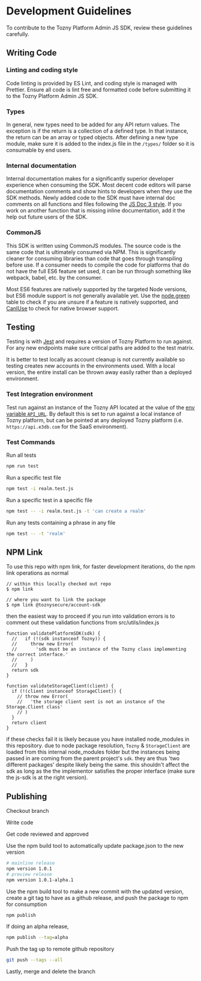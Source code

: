 # Development Guidelines

To contribute to the Tozny Platform Admin JS SDK, review these guidelines carefully.

## Writing Code

### Linting and coding style

Code linting is provided by ES Lint, and coding style is managed with Prettier. Ensure all code is lint free and formatted code before submitting it to the Tozny Platform Admin JS SDK.

### Types

In general, new types need to be added for any API return values. The exception is if the return is a collection of a defined type. In that instance, the return can be an array or typed objects. After defining a new type module, make sure it is added to the index.js file in the `/types/` folder so it is consumable by end users.

### Internal documentation

Internal documentation makes for a significantly superior developer experience when consuming the SDK. Most decent code editors will parse documentation comments and show hints to developers when they use the SDK methods. Newly added code to the SDK must have internal doc comments on all functions and files following the [JS Doc 3 style](https://devdocs.io/jsdoc/). If you work on another function that is missing inline documentation, add it the help out future users of the SDK.

### CommonJS

This SDK is written using CommonJS modules. The source code is the same code that is ultimately consumed via NPM. This is significantly cleaner for consuming libraries than code that goes through transpiling before use. If a consumer needs to compile the code for platforms that do not have the full ES6 feature set used, it can be run through something like webpack, babel, etc. by the consumer.

Most ES6 features are natively supported by the targeted Node versions, but ES6 module support is not generally available yet. Use the [node.green](https://node.green/) table to check if you are unsure if a feature is natively supported, and [CanIUse](https://caniuse.com/) to check for native browser support.

## Testing

Testing is with [Jest](https://jestjs.io/) and requires a version of Tozny Platform to run against. For any new endpoints make sure critical paths are added to the test matrix.

It is better to test locally as account cleanup is not currently available so testing creates new accounts in the environments used. With a local version, the entire install can be thrown away easily rather than a deployed environment.

### Test Integration environment

Test run against an instance of the Tozny API located at the value of the [env variable `API_URL`](./.env). By default this is set to run against a local instance of Tozny platform, but can be pointed at any deployed Tozny platform (i.e. `https://api.e3db.com` for the SaaS environment).

### Test Commands

Run all tests

```bash
npm run test
```

Run a specific test file

```bash
npm test -i realm.test.js
```

Run a specific test in a specific file

```bash
npm test -- -i realm.test.js -t 'can create a realm'
```

Run any tests containing a phrase in any file

```bash
npm test -- -t 'realm'
```

## NPM Link

To use this repo with npm link, for faster development iterations, do the npm link operations as normal

```
// within this locally checked out repo
$ npm link

// where you want to link the package
$ npm link @toznysecure/account-sdk
```

then the easiest way to proceed if you run into validation errors is to comment out these validation functions from src/utils/index.js

```
function validatePlatformSDK(sdk) {
  //   if (!(sdk instanceof Tozny)) {
  //     throw new Error(
  //       'sdk must be an instance of the Tozny class implementing the correct interface.'
  //     )
  //   }
  return sdk
}

function validateStorageClient(client) {
  if (!(client instanceof StorageClient)) {
    // throw new Error(
    //   'the storage client sent is not an instance of the Storage.Client class'
    // )
  }
  return client
}
```

if these checks fail it is likely because you have installed node_modules in this repository. due to node package resolution, `Tozny` & `StorageClient` are loaded from this internal node_modules folder but the instances being passed in are coming from the parent project's `sdk`. they are thus 'two different packages' despite likely being the same. this shouldn't affect the sdk as long as the the implementor satisfies the proper interface (make sure the js-sdk is at the right version).

## Publishing

Checkout branch

Write code

Get code reviewed and approved

Use the npm build tool to automatically update package.json to the new version

```bash
# mainline release
npm version 1.0.1
# preview release
npm version 1.0.1-alpha.1
```

Use the npm build tool to make a new commit with the updated version, create a git tag to have as a github release, and push the package to npm for consumption

```bash
npm publish
```

If doing an alpha release,

```bash
npm publish --tag=alpha
```

Push the tag up to remote github repository

```bash
git push --tags --all
```

Lastly, merge and delete the branch
